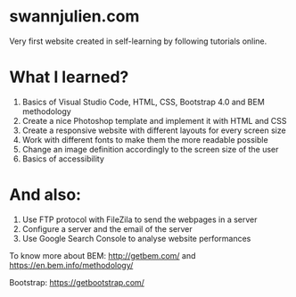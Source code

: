 # swannjulien.com
Very first website created in self-learning by following tutorials online.

# What I learned?

1. Basics of Visual Studio Code, HTML, CSS, Bootstrap 4.0 and BEM methodology
2. Create a nice Photoshop template and implement it with HTML and CSS
3. Create a responsive website with different layouts for every screen size
4. Work with different fonts to make them the more readable possible 
5. Change an image definition accordingly to the screen size of the user
6. Basics of accessibility

# And also:

1. Use FTP protocol with FileZila to send the webpages in a server
2. Configure a server and the email of the server
3. Use Google Search Console to analyse website performances  

To know more about BEM: http://getbem.com/ and https://en.bem.info/methodology/

Bootstrap: https://getbootstrap.com/
